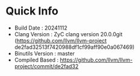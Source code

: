 # Quick Info
* Build Date : 20241112
* Clang Version : ZyC clang version 20.0.0git (https://github.com/llvm/llvm-project de2fad32513f7420988df1cf99aff90e0a067469)
* Binutils Version : master
* Compiled Based : https://github.com/llvm/llvm-project/commit/de2fad32

